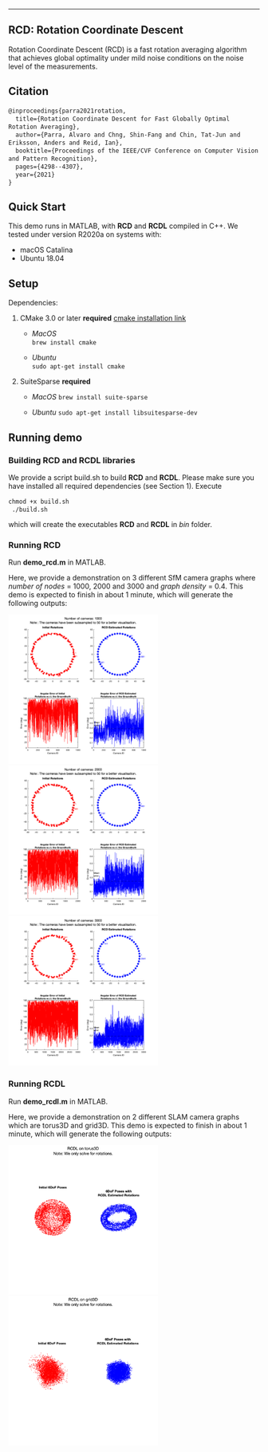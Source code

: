 -------------
**RCD: Rotation Coordinate Descent**
-------------

Rotation Coordinate Descent (RCD) is a fast rotation averaging algorithm that achieves global optimality under mild noise conditions on the noise level of the measurements.

## Citation ##

``` 
@inproceedings{parra2021rotation,
  title={Rotation Coordinate Descent for Fast Globally Optimal Rotation Averaging},
  author={Parra, Alvaro and Chng, Shin-Fang and Chin, Tat-Jun and Eriksson, Anders and Reid, Ian},
  booktitle={Proceedings of the IEEE/CVF Conference on Computer Vision and Pattern Recognition},
  pages={4298--4307},
  year={2021}
}
```

## Quick Start
This demo runs in MATLAB, with **RCD** and **RCDL** compiled in C++.
We tested under version R2020a on systems with:
- macOS Catalina
- Ubuntu 18.04


## Setup ##
Dependencies:
   1. CMake 3.0 or later **required** [cmake installation link](https://cmake.org/install/)
      - *MacOS*   
      ```brew install cmake```

      - *Ubuntu*  
      ```sudo apt-get install cmake```

   2. SuiteSparse **required**
      - *MacOS*
        ```brew install suite-sparse```

      - *Ubuntu*
        ```sudo apt-get install libsuitesparse-dev```


## Running demo ##

### Building RCD and RCDL libraries
 
 We provide a script build.sh to build **RCD** and **RCDL**.
   Please make sure you have installed all required dependencies (see Section 1).
   Execute
   ``` 
   chmod +x build.sh
    ./build.sh
   ```
   which will create the executables **RCD** and **RCDL** in *bin* folder.
   
### Running RCD
  Run **demo_rcd.m** in MATLAB.
  
  Here, we provide a demonstration on 3 different SfM camera graphs where *number of nodes* = 1000, 2000 and 3000 and *graph density* = 0.4.
  This demo is expected to finish in about 1 minute, which will generate the following outputs:
  
  <img src ="n_1000.png" width="300" height="300"> <img src ="n_2000.png" width="300" height="300"> <img src ="n_3000.png" width="300" height="300">
  
### Running RCDL
  Run **demo_rcdl.m** in MATLAB.
  
  Here, we provide a demonstration on 2 different SLAM camera graphs which are torus3D and grid3D.
  This demo is expected to finish in about 1 minute, which will generate the following outputs:
  
   <img src ="torus.png" width="300" height="300">                <img src ="grid3d.png" width="300" height="300">
   
   

  
  
